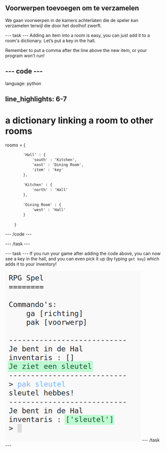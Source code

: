 ## Voorwerpen toevoegen om te verzamelen

We gaan voorwerpen in de kamers achterlaten die de speler kan verzamelen terwijl die door het doolhof zwerft.

\--- task \--- Adding an item into a room is easy, you can just add it to a room's dictionary. Let’s put a key in the hall.

Remember to put a comma after the line above the new item, or your program won’t run!

## \--- code \---

language: python

## line_highlights: 6-7

# a dictionary linking a room to other rooms

rooms = {

            'Hall' : {
                'south' : 'Kitchen',
                'east' : 'Dining Room',
                'item' : 'key'
            },
    
            'Kitchen' : {
                'north' : 'Hall'
            },
    
            'Dining Room' : {
                'west' : 'Hall'
            }
    
        }
    

\--- /code \---

\--- /task \---

\--- task \--- If you run your game after adding the code above, you can now see a key in the hall, and you can even pick it up (by typing `get key`) which adds it to your inventory!

![screenshot](images/rpg-key-test.png) \--- /task \---